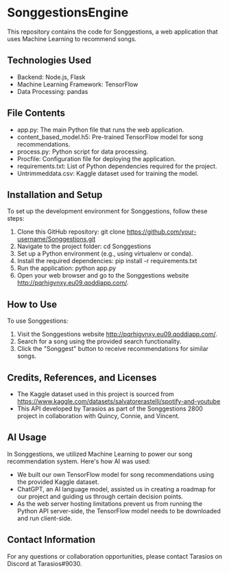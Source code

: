 # SonggestionsEngine
This repository contains the code for Songgestions, a web application that uses Machine Learning to recommend songs.

## Technologies Used
* Backend: Node.js, Flask
* Machine Learning Framework: TensorFlow
* Data Processing: pandas

## File Contents
* app.py: The main Python file that runs the web application.
* content_based_model.h5: Pre-trained TensorFlow model for song recommendations.
* process.py: Python script for data processing.
* Procfile: Configuration file for deploying the application.
* requirements.txt: List of Python dependencies required for the project.
* Untrimmeddata.csv: Kaggle dataset used for training the model.

## Installation and Setup
To set up the development environment for Songgestions, follow these steps:

1. Clone this GitHub repository: git clone https://github.com/your-username/Songgestions.git
2. Navigate to the project folder: cd Songgestions
3. Set up a Python environment (e.g., using virtualenv or conda).
4. Install the required dependencies: pip install -r requirements.txt
5. Run the application: python app.py
6. Open your web browser and go to the Songgestions website http://pqrhigvnxy.eu09.qoddiapp.com/.

## How to Use
To use Songgestions:

1. Visit the Songgestions website http://pqrhigvnxy.eu09.qoddiapp.com/.
2. Search for a song using the provided search functionality.
3. Click the "Songgest" button to receive recommendations for similar songs.

## Credits, References, and Licenses
* The Kaggle dataset used in this project is sourced from https://www.kaggle.com/datasets/salvatorerastelli/spotify-and-youtube
* This API developed by Tarasios as part of the Songgestions 2800 project in collaboration with Quincy, Connie, and Vincent.

## AI Usage
In Songgestions, we utilized Machine Learning to power our song recommendation system. Here's how AI was used:

* We built our own TensorFlow model for song recommendations using the provided Kaggle dataset.
* ChatGPT, an AI language model, assisted us in creating a roadmap for our project and guiding us through certain decision points.
* As the web server hosting limitations prevent us from running the Python API server-side, the TensorFlow model needs to be downloaded and run client-side.

## Contact Information
For any questions or collaboration opportunities, please contact Tarasios on Discord at Tarasios#9030.
